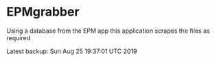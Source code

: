 # EPMgrabber
Using a database from the EPM app this application scrapes the files as required


Latest backup: Sun Aug 25 19:37:01 UTC 2019
